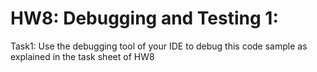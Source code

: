 # HW8: Debugging and Testing 1:
Task1: Use the debugging tool of your IDE to debug this code sample as explained in the task sheet of HW8

